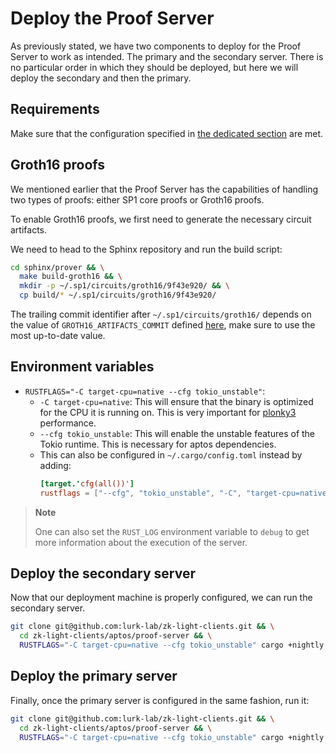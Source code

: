 # Deploy the Proof Server

As previously stated, we have two components to deploy for the Proof Server to work as intended. The primary and the
secondary server. There is no particular order in which they should be deployed, but here we will deploy the secondary
and then the primary.

## Requirements

Make sure that the configuration specified in [the dedicated section](./configuration.md) are met.

## Groth16 proofs

We mentioned earlier that the Proof Server has the capabilities of handling two types of proofs: either SP1 core proofs
or Groth16 proofs.

To enable Groth16 proofs, we first need to generate the necessary circuit artifacts.

We need to head to the Sphinx repository and run the build script:

```bash
cd sphinx/prover && \
  make build-groth16 && \
  mkdir -p ~/.sp1/circuits/groth16/9f43e920/ && \
  cp build/* ~/.sp1/circuits/groth16/9f43e920/
```

The trailing commit identifier after `~/.sp1/circuits/groth16/` depends on the value of `GROTH16_ARTIFACTS_COMMIT`
defined [here](https://github.com/lurk-lab/sphinx/blob/3f60558d3465c51d7261c33aa8e63d7c7356ca25/prover/src/install.rs#L13),
make sure to use the most up-to-date value.

## Environment variables

- `RUSTFLAGS="-C target-cpu=native --cfg tokio_unstable"`:
    - `-C target-cpu=native`: This will ensure that the binary is optimized
      for the CPU it is running on. This is very important
      for [plonky3](https://github.com/plonky3/plonky3?tab=readme-ov-file#cpu-features) performance.
    - `--cfg tokio_unstable`: This will enable the unstable features of the
      Tokio runtime. This is necessary for aptos dependencies.
    - This can also be configured in `~/.cargo/config.toml` instead by adding:
        ```toml
        [target.'cfg(all())']
        rustflags = ["--cfg", "tokio_unstable", "-C", "target-cpu=native"]
        ```

> **Note**
>
> One can also set the `RUST_LOG` environment variable to `debug` to get more information
> about the execution of the server.

## Deploy the secondary server

Now that our deployment machine is properly configured, we can run the secondary server.

```bash
git clone git@github.com:lurk-lab/zk-light-clients.git && \
  cd zk-light-clients/aptos/proof-server && \
  RUSTFLAGS="-C target-cpu=native --cfg tokio_unstable" cargo +nightly run --release --bin server_secondary -- -a <NETWORK_ADDRESS>
```

## Deploy the primary server

Finally, once the primary server is configured in the same fashion, run it:

```bash
git clone git@github.com:lurk-lab/zk-light-clients.git && \
  cd zk-light-clients/aptos/proof-server && \
  RUSTFLAGS="-C target-cpu=native --cfg tokio_unstable" cargo +nightly run --release --bin server_primary -- -a <NETWORK_ADDESS> --snd-addr <SECONDARY_SERVER_ADDRESS>
```